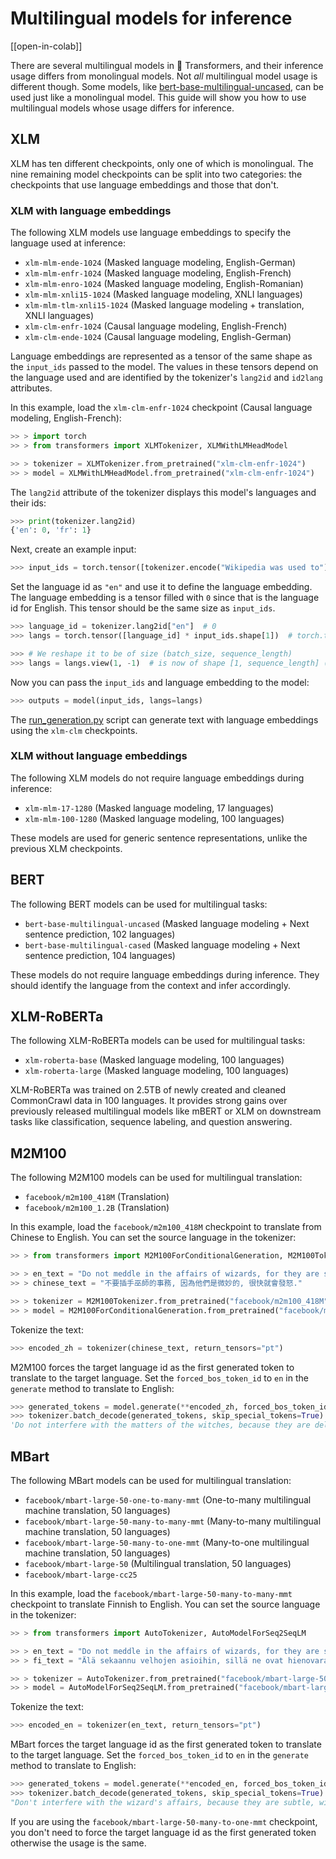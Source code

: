 <!--Copyright 2022 The HuggingFace Team. All rights reserved.

Licensed under the Apache License, Version 2.0 (the "License"); you may not use this file except in compliance with
the License. You may obtain a copy of the License at

http://www.apache.org/licenses/LICENSE-2.0

Unless required by applicable law or agreed to in writing, software distributed under the License is distributed on
an "AS IS" BASIS, WITHOUT WARRANTIES OR CONDITIONS OF ANY KIND, either express or implied. See the License for the
specific language governing permissions and limitations under the License.

⚠️ Note that this file is in Markdown but contain specific syntax for our doc-builder (similar to MDX) that may not be
rendered properly in your Markdown viewer.

-->

# Multilingual models for inference

[[open-in-colab]]

There are several multilingual models in 🤗 Transformers, and their inference usage differs from monolingual models. Not *all* multilingual model usage is different though. Some models, like [bert-base-multilingual-uncased](https://huggingface.co/bert-base-multilingual-uncased), can be used just like a monolingual model. This guide will show you how to use multilingual models whose usage differs for inference.

## XLM

XLM has ten different checkpoints, only one of which is monolingual. The nine remaining model checkpoints can be split into two categories: the checkpoints that use language embeddings and those that don't.

### XLM with language embeddings

The following XLM models use language embeddings to specify the language used at inference:

- `xlm-mlm-ende-1024` (Masked language modeling, English-German)
- `xlm-mlm-enfr-1024` (Masked language modeling, English-French)
- `xlm-mlm-enro-1024` (Masked language modeling, English-Romanian)
- `xlm-mlm-xnli15-1024` (Masked language modeling, XNLI languages)
- `xlm-mlm-tlm-xnli15-1024` (Masked language modeling + translation, XNLI languages)
- `xlm-clm-enfr-1024` (Causal language modeling, English-French)
- `xlm-clm-ende-1024` (Causal language modeling, English-German)

Language embeddings are represented as a tensor of the same shape as the `input_ids` passed to the model. The values in these tensors depend on the language used and are identified by the tokenizer's `lang2id` and `id2lang` attributes.

In this example, load the `xlm-clm-enfr-1024` checkpoint (Causal language modeling, English-French):

```py
>> > import torch
>> > from transformers import XLMTokenizer, XLMWithLMHeadModel

>> > tokenizer = XLMTokenizer.from_pretrained("xlm-clm-enfr-1024")
>> > model = XLMWithLMHeadModel.from_pretrained("xlm-clm-enfr-1024")
```

The `lang2id` attribute of the tokenizer displays this model's languages and their ids:

```py
>>> print(tokenizer.lang2id)
{'en': 0, 'fr': 1}
```

Next, create an example input:

```py
>>> input_ids = torch.tensor([tokenizer.encode("Wikipedia was used to")])  # batch size of 1
```

Set the language id as `"en"` and use it to define the language embedding. The language embedding is a tensor filled with `0` since that is the language id for English. This tensor should be the same size as `input_ids`. 

```py
>>> language_id = tokenizer.lang2id["en"]  # 0
>>> langs = torch.tensor([language_id] * input_ids.shape[1])  # torch.tensor([0, 0, 0, ..., 0])

>>> # We reshape it to be of size (batch_size, sequence_length)
>>> langs = langs.view(1, -1)  # is now of shape [1, sequence_length] (we have a batch size of 1)
```

Now you can pass the `input_ids` and language embedding to the model:

```py
>>> outputs = model(input_ids, langs=langs)
```

The [run_generation.py](https://github.com/huggingface/transformers/tree/main/examples/pytorch/text-generation/run_generation.py) script can generate text with language embeddings using the `xlm-clm` checkpoints.

### XLM without language embeddings

The following XLM models do not require language embeddings during inference:

- `xlm-mlm-17-1280` (Masked language modeling, 17 languages)
- `xlm-mlm-100-1280` (Masked language modeling, 100 languages)

These models are used for generic sentence representations, unlike the previous XLM checkpoints.

## BERT

The following BERT models can be used for multilingual tasks:

- `bert-base-multilingual-uncased` (Masked language modeling + Next sentence prediction, 102 languages)
- `bert-base-multilingual-cased` (Masked language modeling + Next sentence prediction, 104 languages)

These models do not require language embeddings during inference. They should identify the language from the
context and infer accordingly.

## XLM-RoBERTa

The following XLM-RoBERTa models can be used for multilingual tasks:

- `xlm-roberta-base` (Masked language modeling, 100 languages)
- `xlm-roberta-large` (Masked language modeling, 100 languages)

XLM-RoBERTa was trained on 2.5TB of newly created and cleaned CommonCrawl data in 100 languages. It provides strong gains over previously released multilingual models like mBERT or XLM on downstream tasks like classification, sequence labeling, and question answering.

## M2M100

The following M2M100 models can be used for multilingual translation:

- `facebook/m2m100_418M` (Translation)
- `facebook/m2m100_1.2B` (Translation)

In this example, load the `facebook/m2m100_418M` checkpoint to translate from Chinese to English. You can set the source language in the tokenizer:

```py
>> > from transformers import M2M100ForConditionalGeneration, M2M100Tokenizer

>> > en_text = "Do not meddle in the affairs of wizards, for they are subtle and quick to anger."
>> > chinese_text = "不要插手巫師的事務, 因為他們是微妙的, 很快就會發怒."

>> > tokenizer = M2M100Tokenizer.from_pretrained("facebook/m2m100_418M", src_lang="zh")
>> > model = M2M100ForConditionalGeneration.from_pretrained("facebook/m2m100_418M")
```

Tokenize the text:

```py
>>> encoded_zh = tokenizer(chinese_text, return_tensors="pt")
```

M2M100 forces the target language id as the first generated token to translate to the target language. Set the `forced_bos_token_id` to `en` in the `generate` method to translate to English:

```py
>>> generated_tokens = model.generate(**encoded_zh, forced_bos_token_id=tokenizer.get_lang_id("en"))
>>> tokenizer.batch_decode(generated_tokens, skip_special_tokens=True)
'Do not interfere with the matters of the witches, because they are delicate and will soon be angry.'
```

## MBart

The following MBart models can be used for multilingual translation:

- `facebook/mbart-large-50-one-to-many-mmt` (One-to-many multilingual machine translation, 50 languages)
- `facebook/mbart-large-50-many-to-many-mmt` (Many-to-many multilingual machine translation, 50 languages)
- `facebook/mbart-large-50-many-to-one-mmt` (Many-to-one multilingual machine translation, 50 languages)
- `facebook/mbart-large-50` (Multilingual translation, 50 languages)
- `facebook/mbart-large-cc25`

In this example, load the `facebook/mbart-large-50-many-to-many-mmt` checkpoint to translate Finnish to English. You can set the source language in the tokenizer:

```py
>> > from transformers import AutoTokenizer, AutoModelForSeq2SeqLM

>> > en_text = "Do not meddle in the affairs of wizards, for they are subtle and quick to anger."
>> > fi_text = "Älä sekaannu velhojen asioihin, sillä ne ovat hienovaraisia ja nopeasti vihaisia."

>> > tokenizer = AutoTokenizer.from_pretrained("facebook/mbart-large-50-many-to-many-mmt", src_lang="fi_FI")
>> > model = AutoModelForSeq2SeqLM.from_pretrained("facebook/mbart-large-50-many-to-many-mmt")
```

Tokenize the text:

```py
>>> encoded_en = tokenizer(en_text, return_tensors="pt")
```

MBart forces the target language id as the first generated token to translate to the target language. Set the `forced_bos_token_id` to `en` in the `generate` method to translate to English:

```py
>>> generated_tokens = model.generate(**encoded_en, forced_bos_token_id=tokenizer.lang_code_to_id["en_XX"])
>>> tokenizer.batch_decode(generated_tokens, skip_special_tokens=True)
"Don't interfere with the wizard's affairs, because they are subtle, will soon get angry."
```

If you are using the `facebook/mbart-large-50-many-to-one-mmt` checkpoint, you don't need to force the target language id as the first generated token otherwise the usage is the same.
